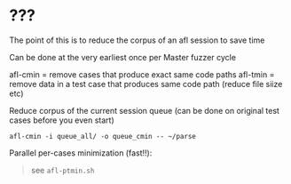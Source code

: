 # ???

The point of this is to reduce the corpus of an afl session to save time

Can be done at the very earliest once per Master fuzzer cycle

afl-cmin = remove cases that produce exact same code paths
afl-tmin = remove data in a test case that produces same code path (reduce file siize etc)

Reduce corpus of the current session queue (can be done on original test cases before you even start)
```
afl-cmin -i queue_all/ -o queue_cmin -- ~/parse
```

Parallel per-cases minimization (fast!!):
> see `afl-ptmin.sh`

